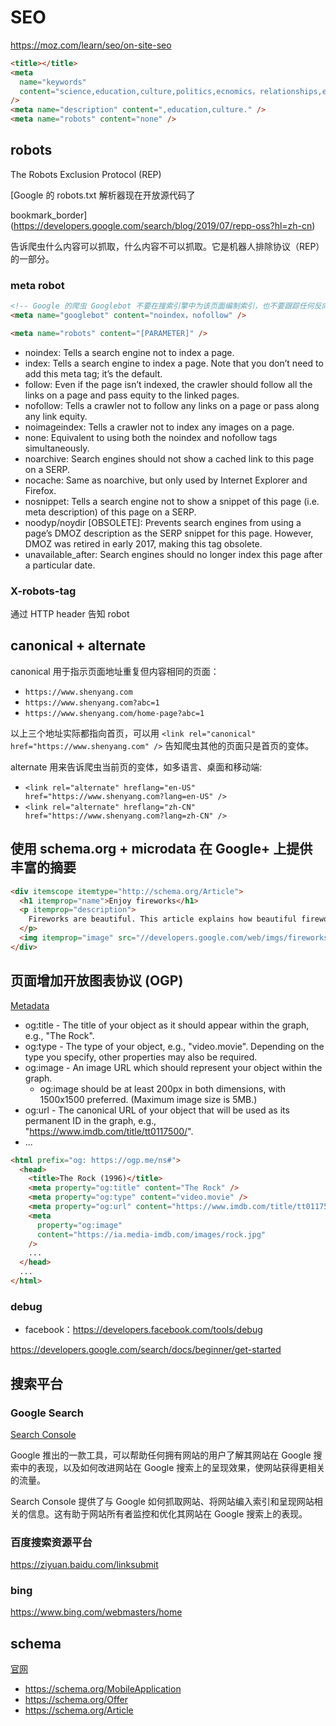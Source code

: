 # SEO

https://moz.com/learn/seo/on-site-seo

```html
<title></title>
<meta
  name="keywords"
  content="science,education,culture,politics,ecnomics，relationships,entertaiment,human"
/>
<meta name="description" content=",education,culture." />
<meta name="robots" content="none" />
```

## robots

The Robots Exclusion Protocol (REP)

[Google 的 robots.txt 解析器现在开放源代码了

bookmark_border](https://developers.google.com/search/blog/2019/07/repp-oss?hl=zh-cn)

告诉爬虫什么内容可以抓取，什么内容不可以抓取。它是机器人排除协议（REP）的一部分。

### meta robot

```html
<!-- Google 的爬虫 Googlebot 不要在搜索引擎中为该页面编制索引，也不要跟踪任何反向链接 -->
<meta name="googlebot" content="noindex，nofollow" />

<meta name="robots" content="[PARAMETER]" />
```

- noindex: Tells a search engine not to index a page.
- index: Tells a search engine to index a page. Note that you don’t need to add this meta tag; it’s the default.
- follow: Even if the page isn’t indexed, the crawler should follow all the links on a page and pass equity to the linked pages.
- nofollow: Tells a crawler not to follow any links on a page or pass along any link equity.
- noimageindex: Tells a crawler not to index any images on a page.
- none: Equivalent to using both the noindex and nofollow tags simultaneously.
- noarchive: Search engines should not show a cached link to this page on a SERP.
- nocache: Same as noarchive, but only used by Internet Explorer and Firefox.
- nosnippet: Tells a search engine not to show a snippet of this page (i.e. meta description) of this page on a SERP.
- noodyp/noydir [OBSOLETE]: Prevents search engines from using a page’s DMOZ description as the SERP snippet for this page. However, DMOZ was retired in early 2017, making this tag obsolete.
- unavailable_after: Search engines should no longer index this page after a particular date.

### X-robots-tag

通过 HTTP header 告知 robot

## canonical + alternate

canonical 用于指示页面地址重复但内容相同的页面：

- `https://www.shenyang.com`
- `https://www.shenyang.com?abc=1`
- `https://www.shenyang.com/home-page?abc=1`

以上三个地址实际都指向首页，可以用 `<link rel="canonical" href="https://www.shenyang.com" />` 告知爬虫其他的页面只是首页的变体。

alternate 用来告诉爬虫当前页的变体，如多语言、桌面和移动端:

- `<link rel="alternate" hreflang="en-US" href="https://www.shenyang.com?lang=en-US" />`
- `<link rel="alternate" hreflang="zh-CN" href="https://www.shenyang.com?lang=zh-CN" />`

## 使用 schema.org + microdata 在 Google+ 上提供丰富的摘要

```html
<div itemscope itemtype="http://schema.org/Article">
  <h1 itemprop="name">Enjoy fireworks</h1>
  <p itemprop="description">
    Fireworks are beautiful. This article explains how beautiful fireworks are.
  </p>
  <img itemprop="image" src="//developers.google.com/web/imgs/fireworks.jpg" />
</div>
```

## 页面增加开放图表协议 (OGP)

[Metadata](https://ogp.me/)

- og:title - The title of your object as it should appear within the graph, e.g., "The Rock".
- og:type - The type of your object, e.g., "video.movie". Depending on the type you specify, other properties may also be required.
- og:image - An image URL which should represent your object within the graph.
  - og:image should be at least 200px in both dimensions, with 1500x1500 preferred. (Maximum image size is 5MB.)
- og:url - The canonical URL of your object that will be used as its permanent ID in the graph, e.g., "https://www.imdb.com/title/tt0117500/".
- ...

```html
<html prefix="og: https://ogp.me/ns#">
  <head>
    <title>The Rock (1996)</title>
    <meta property="og:title" content="The Rock" />
    <meta property="og:type" content="video.movie" />
    <meta property="og:url" content="https://www.imdb.com/title/tt0117500/" />
    <meta
      property="og:image"
      content="https://ia.media-imdb.com/images/rock.jpg"
    />
    ...
  </head>
  ...
</html>
```

### debug

- facebook：https://developers.facebook.com/tools/debug

https://developers.google.com/search/docs/beginner/get-started

## 搜索平台

### Google Search

[Search Console](https://developers.google.com/search/docs/monitor-debug/search-console-start?hl=zh-cn)

Google 推出的一款工具，可以帮助任何拥有网站的用户了解其网站在 Google 搜索中的表现，以及如何改进网站在 Google 搜索上的呈现效果，使网站获得更相关的流量。

Search Console 提供了与 Google 如何抓取网站、将网站编入索引和呈现网站相关的信息。这有助于网站所有者监控和优化其网站在 Google 搜索上的表现。

### 百度搜索资源平台

https://ziyuan.baidu.com/linksubmit

### bing

https://www.bing.com/webmasters/home

## schema

[官网](https://schema.org/)

- https://schema.org/MobileApplication
- https://schema.org/Offer
- https://schema.org/Article
